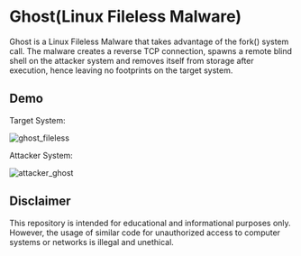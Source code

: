 # Ghost(Linux Fileless Malware)
Ghost is a Linux Fileless Malware that takes advantage of the fork() system call. The malware creates a reverse TCP connection, spawns a remote blind shell on the attacker system and removes itself from storage after execution, hence leaving no footprints on the target system.

## Demo
Target System:

![ghost_fileless](https://github.com/Arjun4522/Ghost_Shell/assets/94633408/fb63ad59-9a57-48df-b67e-bd5a054ed1dd)


Attacker System:

![attacker_ghost](https://github.com/Arjun4522/Ghost_Shell/assets/94633408/2866db7c-5ff0-46ed-984c-13e25ab40b3e)


## Disclaimer
This repository is intended for educational and informational purposes only. However, the usage of similar code for unauthorized access to computer systems or 
networks is illegal and unethical.
